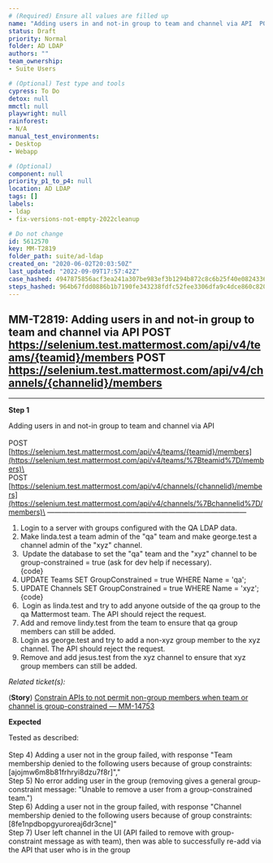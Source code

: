 ```yaml
---
# (Required) Ensure all values are filled up
name: "Adding users in and not-in group to team and channel via API  POST https://selenium.test.mattermost.com/api/v4/teams/{teamid}/members  POST https://selenium.test.mattermost.com/api/v4/channels/{channelid}/members"
status: Draft
priority: Normal
folder: AD LDAP
authors: ""
team_ownership: 
- Suite Users

# (Optional) Test type and tools
cypress: To Do
detox: null
mmctl: null
playwright: null
rainforest: 
- N/A
manual_test_environments: 
- Desktop
- Webapp

# (Optional)
component: null
priority_p1_to_p4: null
location: AD LDAP
tags: []
labels: 
- ldap
- fix-versions-not-empty-2022cleanup

# Do not change
id: 5612570
key: MM-T2819
folder_path: suite/ad-ldap
created_on: "2020-06-02T20:03:50Z"
last_updated: "2022-09-09T17:57:42Z"
case_hashed: 4947875856acf3ea241a307be983ef3b1294b872c8c6b25f40e0824336bbea8ffe3adae19f4918795fdf65c517173fd1
steps_hashed: 964b67fdd0886b1b7190fe343238fdfc52fee3306dfa9c4dce860c8203efde9332d08bf5aeeafd09d666136cc27e6ac9
---
```


## MM-T2819: Adding users in and not-in group to team and channel via API POST https://selenium.test.mattermost.com/api/v4/teams/{teamid}/members POST https://selenium.test.mattermost.com/api/v4/channels/{channelid}/members

---

**Step 1**

Adding users in and not-in group to team and channel via API\
\
POST\
[https://selenium.test.mattermost.com/api/v4/teams/{teamid}/members](https://selenium.test.mattermost.com/api/v4/teams/%7Bteamid%7D/members)\
\
POST\
[https://selenium.test.mattermost.com/api/v4/channels/{channelid}/members](https://selenium.test.mattermost.com/api/v4/channels/%7Bchannelid%7D/members)\
————————————————————————————

1. Login to a server with groups configured with the QA LDAP data.
2. Make linda.test a team admin of the "qa" team and make george.test a channel admin of the "xyz" channel.
3.  Update the database to set the "qa" team and the "xyz" channel to be group-constrained = true (ask for dev help if necessary).
   \
   {code}
4. UPDATE Teams SET GroupConstrained = true WHERE Name = 'qa';
5. UPDATE Channels SET GroupConstrained = true WHERE Name = 'xyz';
   \
   {code}
6.  Login as linda.test and try to add anyone outside of the qa group to the qa Mattermost team. The API should reject the request.
7. Add and remove lindy.test from the team to ensure that qa group members can still be added.
8. Login as george.test and try to add a non-xyz group member to the xyz channel. The API should reject the request.
9. Remove and add jesus.test from the xyz channel to ensure that xyz group members can still be added.

_Related ticket(s):_

(**Story**) [Constrain APIs to not permit non-group members when team or channel is group-constrained — MM-14753](https://mattermost.atlassian.net/browse/MM-14753)

**Expected**

Tested as described:\
\
Step 4) Adding a user not in the group failed, with response "Team membership denied to the following users because of group constraints: \[ajojmw6m8b81frhryi8dzu7f8r]","\
Step 5) No error adding user in the group (removing gives a general group-constraint message: "Unable to remove a user from a group-constrained team.")\
Step 6) Adding a user not in the group failed, with response "Channel membership denied to the following users because of group constraints: \[8fe1npdbopgyuroreaj6dr3cne]"\
Step 7) User left channel in the UI (API failed to remove with group-constraint message as with team), then was able to successfully re-add via the API that user who is in the group
